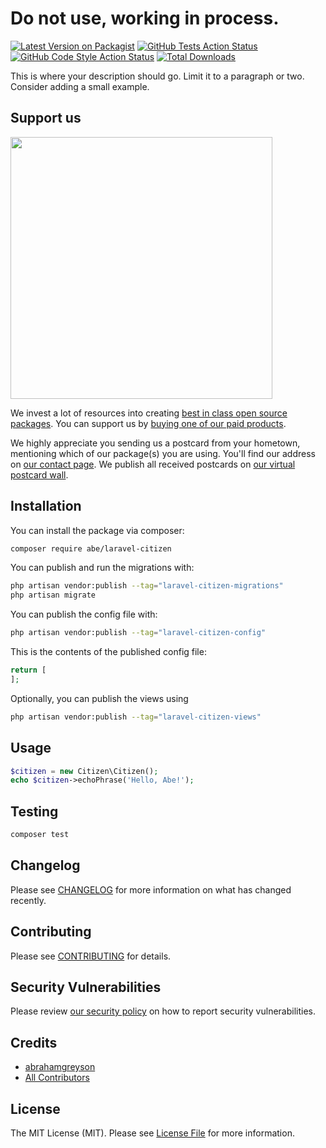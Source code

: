 # Do not use, working in process.

[![Latest Version on Packagist](https://img.shields.io/packagist/v/abrahamgreyson/laravel-citizen.svg?style=flat-square)](https://packagist.org/packages/abrahamgreyson/laravel-citizen)
[![GitHub Tests Action Status](https://img.shields.io/github/actions/workflow/status/abrahamgreyson/laravel-citizen/run-tests.yml?branch=main&label=tests&style=flat-square)](https://github.com/abrahamgreyson/laravel-citizen/actions?query=workflow%3Arun-tests+branch%3Amain)
[![GitHub Code Style Action Status](https://img.shields.io/github/actions/workflow/status/abrahamgreyson/laravel-citizen/fix-php-code-style-issues.yml?branch=main&label=code%20style&style=flat-square)](https://github.com/abrahamgreyson/laravel-citizen/actions?query=workflow%3A"Fix+PHP+code+style+issues"+branch%3Amain)
[![Total Downloads](https://img.shields.io/packagist/dt/abrahamgreyson/laravel-citizen.svg?style=flat-square)](https://packagist.org/packages/abrahamgreyson/laravel-citizen)

This is where your description should go. Limit it to a paragraph or two. Consider adding a small example.

## Support us

[<img src="https://github-ads.s3.eu-central-1.amazonaws.com/laravel-citizen.jpg?t=1" width="419px" />](https://spatie.be/github-ad-click/laravel-citizen)

We invest a lot of resources into creating [best in class open source packages](https://spatie.be/open-source). You can support us by [buying one of our paid products](https://spatie.be/open-source/support-us).

We highly appreciate you sending us a postcard from your hometown, mentioning which of our package(s) you are using. You'll find our address on [our contact page](https://spatie.be/about-us). We publish all received postcards on [our virtual postcard wall](https://spatie.be/open-source/postcards).

## Installation

You can install the package via composer:

```bash
composer require abe/laravel-citizen
```

You can publish and run the migrations with:

```bash
php artisan vendor:publish --tag="laravel-citizen-migrations"
php artisan migrate
```

You can publish the config file with:

```bash
php artisan vendor:publish --tag="laravel-citizen-config"
```

This is the contents of the published config file:

```php
return [
];
```

Optionally, you can publish the views using

```bash
php artisan vendor:publish --tag="laravel-citizen-views"
```

## Usage

```php
$citizen = new Citizen\Citizen();
echo $citizen->echoPhrase('Hello, Abe!');
```

## Testing

```bash
composer test
```

## Changelog

Please see [CHANGELOG](CHANGELOG.md) for more information on what has changed recently.

## Contributing

Please see [CONTRIBUTING](CONTRIBUTING.md) for details.

## Security Vulnerabilities

Please review [our security policy](../../security/policy) on how to report security vulnerabilities.

## Credits

- [abrahamgreyson](https://github.com/abrahamgreyson)
- [All Contributors](../../contributors)

## License

The MIT License (MIT). Please see [License File](LICENSE.md) for more information.

